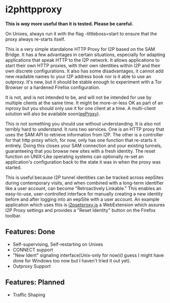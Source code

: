 i2phttpproxy
============

**This is *way* more useful than it is tested. Please be careful.**

On Unixes, always run it with the flag -littleboss=start to ensure that the
proxy always re-starts itself.

This is a very simple standalone HTTP Proxy for I2P based on the SAM Bridge. It
has a few advantages in certain situations, especially for adapting applications
that speak HTTP to the I2P network. It allows applications to start their own
HTTP proxies, with their own identities within I2P and their own discrete
configurations. It also has some disadvantages, it cannot add new readable
names to your I2P address book nor is it able to use an outproxy. It's new, but
it should be stable enough to experiment with a Tor Browser or a hardened
Firefox configuration.

It is not, and is not intended to be, and will not be intended for use by
multiple clients at the same time. It might be more-or-less OK as part of an
inproxy but you should only use it for one client at a time. A multi-client
solution will also be available soon([eeProxy](https://github.com/eyedeekay/eeProxy)).

This is not something you should use without understanding. It is also not
terribly hard to understand. It runs two services. One is an HTTP proxy that
uses the SAM API to retrieve information from I2P. The other is a controller
for that http proxy which, for now, only has one function that re-starts it
entirely. Doing this closes your SAM connection and your existing tunnels,
guaranteeing that you browse new sites with a fresh identity. The reset function
on UNIX-Like operating systems can optionally re-set an application's
configuration back to the state it was in when the proxy was started.

This is useful because I2P tunnel identities can be tracked across eepSites
during contemporary visits, and when combined with a long-term identifier like
a user account, can become "Retroactively Linkable." This enables an
easy-to-use, user-controlled interface for manually creating a new identity
before and after logging into an eepSite with a user account. An example
application which uses this is [i2psetproxy.js](https://github.com/eyedeekay/i2psetproxy.js)
a WebExtension which assures I2P Proxy settings and provides a "Reset Identity"
button on the Firefox toolbar.

Features: Done
--------------

  * Self-supervising, Self-restarting on Unixes
  * CONNECT support
  * "New Ident" signaling interface(Unix-only for now)(I guess I might have done
  for Windows too now but I haven't tried it out yet).
  * Outproxy Support

Features: Planned
-----------------

  * Traffic Shaping
